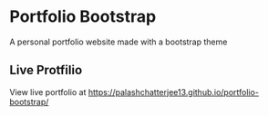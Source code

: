 # Portfolio Bootstrap
A personal portfolio website made with a bootstrap theme
## Live Protfilio
View live portfolio at https://palashchatterjee13.github.io/portfolio-bootstrap/
